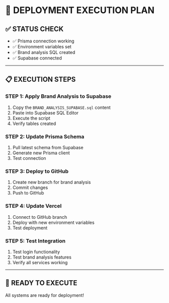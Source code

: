 # 🚀 DEPLOYMENT EXECUTION PLAN

## ✅ **STATUS CHECK**

- ✅ Prisma connection working
- ✅ Environment variables set
- ✅ Brand analysis SQL created
- ✅ Supabase connected

---

## 📋 **EXECUTION STEPS**

### **STEP 1: Apply Brand Analysis to Supabase**

1. Copy the `BRAND_ANALYSIS_SUPABASE.sql` content
2. Paste into Supabase SQL Editor
3. Execute the script
4. Verify tables created

### **STEP 2: Update Prisma Schema**

1. Pull latest schema from Supabase
2. Generate new Prisma client
3. Test connection

### **STEP 3: Deploy to GitHub**

1. Create new branch for brand analysis
2. Commit changes
3. Push to GitHub

### **STEP 4: Update Vercel**

1. Connect to GitHub branch
2. Deploy with new environment variables
3. Test deployment

### **STEP 5: Test Integration**

1. Test login functionality
2. Test brand analysis features
3. Verify all services working

---

## 🎯 **READY TO EXECUTE**

All systems are ready for deployment!
